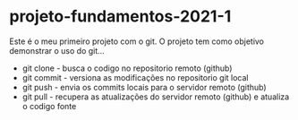 # projeto-fundamentos-2021-1

Este é o meu primeiro projeto com o git.
O projeto tem como objetivo demonstrar o uso do git...

- git clone - busca o codigo no repositorio remoto (github)
- git commit - versiona as modificações no repositorio git local
- git push - envia os commits locais para o servidor remoto (github)
- git pull - recupera as atualizações do servidor remoto (github) e atualiza o codigo fonte

